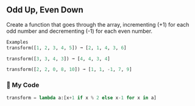 ## Odd Up, Even Down

Create a function that goes through the array, incrementing (+1) for each odd number and decrementing (-1) for each even number.
```python
Examples
transform([1, 2, 3, 4, 5]) ➞ [2, 1, 4, 3, 6]

transform([3, 3, 4, 3]) ➞ [4, 4, 3, 4]

transform([2, 2, 0, 8, 10]) ➞ [1, 1, -1, 7, 9]
```
### :snake: My Code
```python
transform = lambda a:[x+1 if x % 2 else x-1 for x in a]
```
